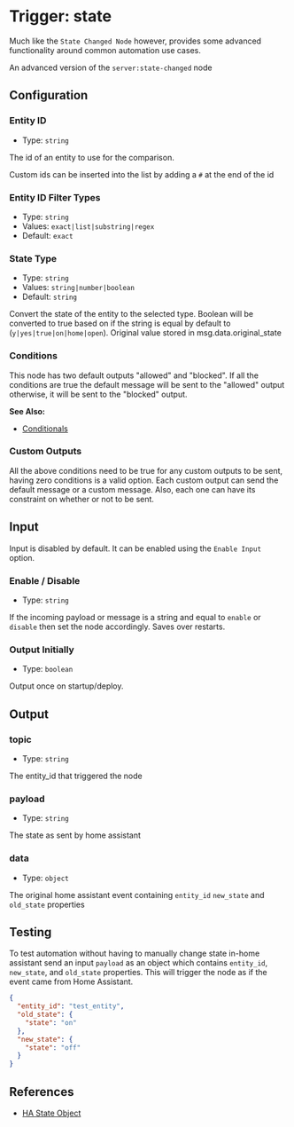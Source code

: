 # Trigger: state

Much like the `State Changed Node` however, provides some advanced functionality
around common automation use cases.

An advanced version of the `server:state-changed` node

<!-- TODO: Needs a total rework -->

## Configuration

### Entity ID <Badge text="required"/>

- Type: `string`

The id of an entity to use for the comparison.

Custom ids can be inserted into the list by adding a `#` at the end of the id

### Entity ID Filter Types <Badge text="required"/>

- Type: `string`
- Values: `exact|list|substring|regex`
- Default: `exact`

### State Type

- Type: `string`
- Values: `string|number|boolean`
- Default: `string`

Convert the state of the entity to the selected type. Boolean will be converted to true based on if the string is equal by default to (`y|yes|true|on|home|open`). Original value stored in msg.data.original_state

### Conditions

This node has two default outputs "allowed" and "blocked". If all the
conditions are true the default message will be sent to the "allowed" output
otherwise, it will be sent to the "blocked" output.

**See Also:**

- [Conditionals](/guide/conditionals.md)

### Custom Outputs

All the above conditions need to be true for any custom outputs to be sent,
having zero conditions is a valid option. Each custom output can send the
default message or a custom message. Also, each one can have its constraint
on whether or not to be sent.

## Input

Input is disabled by default. It can be enabled using the `Enable Input` option.

### Enable / Disable

- Type: `string`

If the incoming payload or message is a string and equal to `enable` or `disable` then set the node accordingly.
Saves over restarts.

### Output Initially

- Type: `boolean`

Output once on startup/deploy.

## Output

### topic

- Type: `string`

The entity_id that triggered the node

### payload

- Type: `string`

The state as sent by home assistant

### data

- Type: `object`

The original home assistant event containing `entity_id` `new_state` and `old_state` properties

## Testing

To test automation without having to manually change state in-home assistant send an input `payload` as an object which contains `entity_id`, `new_state`, and `old_state` properties. This will trigger the node as if the event came from Home Assistant.

```json
{
  "entity_id": "test_entity",
  "old_state": {
    "state": "on"
  },
  "new_state": {
    "state": "off"
  }
}
```

## References

- [HA State Object](https://home-assistant.io/docs/configuration/state_object)
